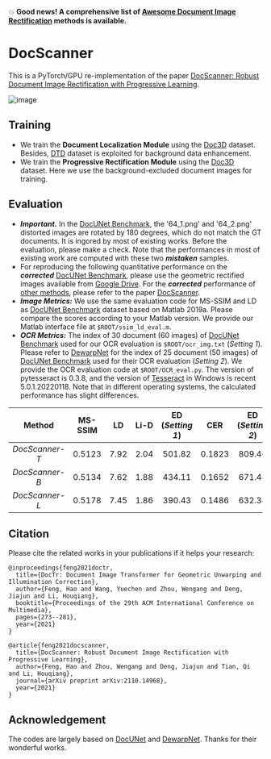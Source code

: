 :boom: **Good news! A comprehensive list of [Awesome Document Image Rectification](https://github.com/fh2019ustc/Awesome-Document-Image-Rectification) methods is available.** 

# DocScanner
This is a PyTorch/GPU re-implementation of the paper [DocScanner: Robust Document Image Rectification with Progressive Learning](https://arxiv.org/pdf/2110.14968v2.pdf).

![image](https://user-images.githubusercontent.com/50725551/194188411-b0378999-2457-462b-97a9-fe85989ccae9.png)

## Training
- We train the **Document Localization Module** using the [Doc3D](https://github.com/fh2019ustc/doc3D-dataset) dataset. Besides, [DTD](https://www.robots.ox.ac.uk/~vgg/data/dtd/) dataset is exploited for background data enhancement.
- We train the **Progressive Rectification Module** using the [Doc3D](https://github.com/fh2019ustc/doc3D-dataset) dataset. Here we use the background-excluded document images for training.

## Evaluation
- ***Important.*** In the [DocUNet Benchmark](https://www3.cs.stonybrook.edu/~cvl/docunet.html), the '64_1.png' and '64_2.png' distorted images are rotated by 180 degrees, which do not match the GT documents. It is ingored by most of existing works. Before the evaluation, please make a check. Note that the performances in most of existing work are computed with these two ***mistaken*** samples.
- For reproducing the following quantitative performance on the ***corrected*** [DocUNet Benchmark](https://www3.cs.stonybrook.edu/~cvl/docunet.html), please use the geometric rectified images available from [Google Drive](https://drive.google.com/drive/folders/1QBe26xJwIl38sWqK2ZE9ke5nu0Mpr4dW?usp=sharing). For the ***corrected*** performance of [other methods](https://github.com/fh2019ustc/Awesome-Document-Image-Rectification), please refer to the paper [DocScanner](https://arxiv.org/pdf/2110.14968v2.pdf).
- ***Image Metrics:***  We use the same evaluation code for MS-SSIM and LD as [DocUNet Benchmark](https://www3.cs.stonybrook.edu/~cvl/docunet.html) dataset based on Matlab 2019a. Please compare the scores according to your Matlab version. We provide our Matlab interface file at ```$ROOT/ssim_ld_eval.m```.
- ***OCR Metrics:*** The index of 30 document (60 images) of [DocUNet Benchmark](https://www3.cs.stonybrook.edu/~cvl/docunet.html) used for our OCR evaluation is ```$ROOT/ocr_img.txt``` (*Setting 1*). Please refer to [DewarpNet](https://github.com/cvlab-stonybrook/DewarpNet) for the index of 25 document (50 images) of [DocUNet Benchmark](https://www3.cs.stonybrook.edu/~cvl/docunet.html) used for their OCR evaluation (*Setting 2*). We provide the OCR evaluation code at ```$ROOT/OCR_eval.py```. The version of pytesseract is 0.3.8, and the version of [Tesseract](https://digi.bib.uni-mannheim.de/tesseract/) in Windows is recent 5.0.1.20220118. Note that in different operating systems, the calculated performance has slight differences.

 
|      Method             |    MS-SSIM   |      LD     |   Li-D   |  ED (*Setting 1*)  |       CER      |      ED (*Setting 2*)   |  CER       |  Para. (M) |
|:-----------------------:|:------------:|:-----------:| :-------:|:----------------:|:--------------:|:---------------------:|:--------------:|:--------------:|
|    *DocScanner-T*       |     0.5123   |     7.92    |  2.04    |   501.82         |     0.1823     |    809.46             |     0.2068     |  2.6 |
|    *DocScanner-B*       |     0.5134   |     7.62    |  1.88    |   434.11         |     0.1652     |    671.48             |     0.1789     |  5.2 |
|    *DocScanner-L*       |     0.5178   |     7.45    |  1.86    |   390.43         |     0.1486     |    632.34             |     0.1648     |  8.5 |
 
## Citation
Please cite the related works in your publications if it helps your research:

```
@inproceedings{feng2021doctr,
  title={DocTr: Document Image Transformer for Geometric Unwarping and Illumination Correction},
  author={Feng, Hao and Wang, Yuechen and Zhou, Wengang and Deng, Jiajun and Li, Houqiang},
  booktitle={Proceedings of the 29th ACM International Conference on Multimedia},
  pages={273--281},
  year={2021}
}
```

```
@article{feng2021docscanner,
  title={DocScanner: Robust Document Image Rectification with Progressive Learning},
  author={Feng, Hao and Zhou, Wengang and Deng, Jiajun and Tian, Qi and Li, Houqiang},
  journal={arXiv preprint arXiv:2110.14968},
  year={2021}
}
```

## Acknowledgement
The codes are largely based on [DocUNet](https://www3.cs.stonybrook.edu/~cvl/docunet.html) and [DewarpNet](https://github.com/cvlab-stonybrook/DewarpNet). Thanks for their wonderful works.
